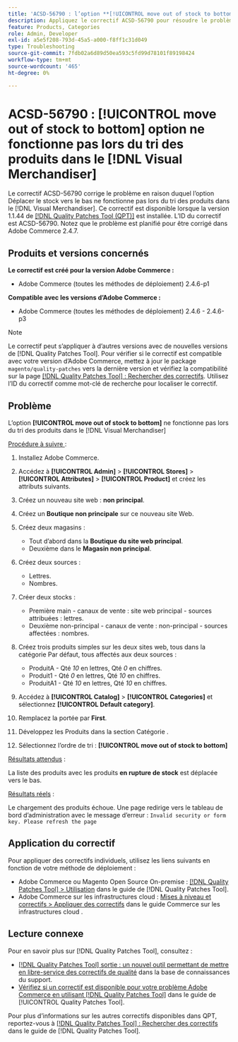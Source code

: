 ```yaml
---
title: 'ACSD-56790 : l’option **[!UICONTROL move out of stock to bottom]** ne fonctionne pas lors du tri des produits dans le  [!DNL Visual Merchandiser]'
description: Appliquez le correctif ACSD-56790 pour résoudre le problème d’Adobe Commerce en raison duquel l’option Déplacer le stock vers le bas ne fonctionne pas lors du tri des produits dans le marchandiseur visuel.
feature: Products, Categories
role: Admin, Developer
exl-id: a5e5f208-793d-45a5-a000-f8ff1c31d049
type: Troubleshooting
source-git-commit: 7fdb02a6d89d50ea593c5fd99d78101f89198424
workflow-type: tm+mt
source-wordcount: '465'
ht-degree: 0%

---
```


# ACSD-56790 : **[!UICONTROL move out of stock to bottom]** option ne fonctionne pas lors du tri des produits dans le [!DNL Visual Merchandiser]

Le correctif ACSD-56790 corrige le problème en raison duquel l’option Déplacer le stock vers le bas ne fonctionne pas lors du tri des produits dans le [!DNL Visual Merchandiser]. Ce correctif est disponible lorsque la version 1.1.44 de [[!DNL Quality Patches Tool (QPT)]](https://experienceleague.adobe.com/fr/docs/commerce-operations/tools/quality-patches-tool/quality-patches-tool-to-self-serve-quality-patches) est installée. L’ID du correctif est ACSD-56790. Notez que le problème est planifié pour être corrigé dans Adobe Commerce 2.4.7.

## Produits et versions concernés

**Le correctif est créé pour la version Adobe Commerce :**

* Adobe Commerce (toutes les méthodes de déploiement) 2.4.6-p1

**Compatible avec les versions d’Adobe Commerce :**

* Adobe Commerce (toutes les méthodes de déploiement) 2.4.6 - 2.4.6-p3

>[!NOTE]
>
>Le correctif peut s’appliquer à d’autres versions avec de nouvelles versions de [!DNL Quality Patches Tool]. Pour vérifier si le correctif est compatible avec votre version d’Adobe Commerce, mettez à jour le package `magento/quality-patches` vers la dernière version et vérifiez la compatibilité sur la page [[!DNL Quality Patches Tool] : Rechercher des correctifs](https://experienceleague.adobe.com/tools/commerce-quality-patches/index.html?lang=fr). Utilisez l’ID du correctif comme mot-clé de recherche pour localiser le correctif.

## Problème

L’option **[!UICONTROL move out of stock to bottom]** ne fonctionne pas lors du tri des produits dans le [!DNL Visual Merchandiser]

<u>Procédure à suivre </u> :

1. Installez Adobe Commerce.
1. Accédez à **[!UICONTROL Admin]** > **[!UICONTROL Stores]** > **[!UICONTROL Attributes]** > **[!UICONTROL Product]** et créez les attributs suivants.
1. Créez un nouveau site web : **non principal**.
1. Créez un **Boutique non principale** sur ce nouveau site Web.
1. Créez deux magasins :

   * Tout d’abord dans la **Boutique du site web principal**.
   * Deuxième dans le **Magasin non principal**.

1. Créez deux sources :
   * Lettres.
   * Nombres.

1. Créer deux stocks :
   * Première main - canaux de vente : site web principal - sources attribuées : lettres.
   * Deuxième non-principal - canaux de vente : non-principal - sources affectées : nombres.

1. Créez trois produits simples sur les deux sites web, tous dans la catégorie Par défaut, tous affectés aux deux sources :

   * ProduitA - Qté *10* en lettres, Qté *0* en chiffres.
   * Produit1 - Qté *0* en lettres, Qté *10* en chiffres.
   * ProduitA1 - Qté *10* en lettres, Qté *10* en chiffres.

1. Accédez à **[!UICONTROL Catalog]** > **[!UICONTROL Categories]** et sélectionnez **[!UICONTROL Default category]**.
1. Remplacez la portée par **First**.
1. Développez les Produits dans la section Catégorie .
1. Sélectionnez l’ordre de tri : **[!UICONTROL move out of stock to bottom]**

<u>Résultats attendus</u> :

La liste des produits avec les produits **en rupture de stock** est déplacée vers le bas.

<u>Résultats réels</u> :

Le chargement des produits échoue. Une page redirige vers le tableau de bord d’administration avec le message d’erreur : `Invalid security or form key. Please refresh the page`

## Application du correctif

Pour appliquer des correctifs individuels, utilisez les liens suivants en fonction de votre méthode de déploiement :

* Adobe Commerce ou Magento Open Source On-premise : [[!DNL Quality Patches Tool] > Utilisation](/help/tools/quality-patches-tool/usage.md) dans le guide de [!DNL Quality Patches Tool].
* Adobe Commerce sur les infrastructures cloud : [Mises à niveau et correctifs > Appliquer des correctifs](https://experienceleague.adobe.com/docs/commerce-cloud-service/user-guide/develop/upgrade/apply-patches.html?lang=fr) dans le guide Commerce sur les infrastructures cloud .

## Lecture connexe

Pour en savoir plus sur [!DNL Quality Patches Tool], consultez :

* [[!DNL Quality Patches Tool] sortie : un nouvel outil permettant de mettre en libre-service des correctifs de qualité](https://experienceleague.adobe.com/fr/docs/commerce-operations/tools/quality-patches-tool/quality-patches-tool-to-self-serve-quality-patches) dans la base de connaissances du support.
* [Vérifiez si un correctif est disponible pour votre problème Adobe Commerce en utilisant [!DNL Quality Patches Tool]](/help/tools/quality-patches-tool/patches-available-in-qpt/check-patch-for-magento-issue-with-magento-quality-patches.md) dans le guide de [!UICONTROL Quality Patches Tool].


Pour plus d’informations sur les autres correctifs disponibles dans QPT, reportez-vous à [[!DNL Quality Patches Tool] : Rechercher des correctifs](https://experienceleague.adobe.com/tools/commerce-quality-patches/index.html?lang=fr) dans le guide de [!DNL Quality Patches Tool].
